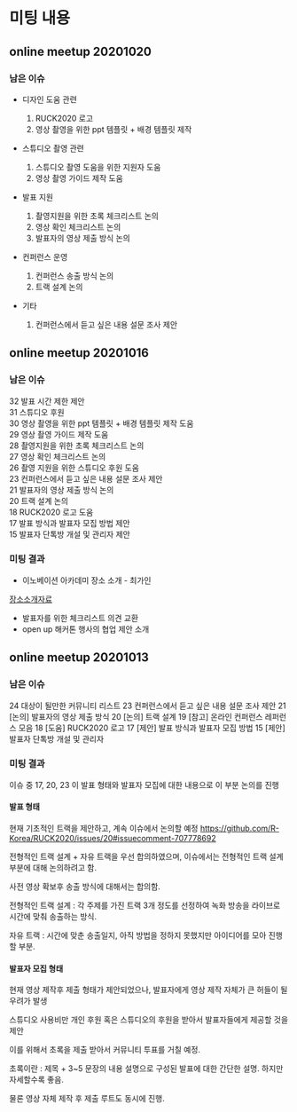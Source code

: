 # 미팅 내용

## online meetup 20201020

### 남은 이슈

- 디자인 도움 관련
    1. RUCK2020 로고
    1. 영상 촬영을 위한 ppt 템플릿 + 배경 템플릿 제작

- 스튜디오 촬영 관련
    1. 스튜디오 촬영 도움을 위한 지원자 도움
    1. 영상 촬영 가이드 제작 도움

- 발표 지원
    1. 촬영지원을 위한 초록 체크리스트 논의
    1. 영상 확인 체크리스트 논의
    1. 발표자의 영상 제출 방식 논의

- 컨퍼런스 운영
    1. 컨퍼런스 송출 방식 논의
    1. 트랙 설계 논의
    
- 기타
    1. 컨퍼런스에서 듣고 싶은 내용 설문 조사 제안


## online meetup 20201016

### 남은 이슈

32 발표 시간 제한 제안    
31 스튜디오 후원    
30 영상 촬영을 위한 ppt 템플릿 + 배경 템플릿 제작 도움    
29 영상 촬영 가이드 제작 도움    
28 촬영지원을 위한 초록 체크리스트 논의    
27 영상 확인 체크리스트 논의    
26 촬영 지원을 위한 스튜디오 후원 도움    
23 컨퍼런스에서 듣고 싶은 내용 설문 조사 제안    
21 발표자의 영상 제출 방식 논의    
20 트랙 설계 논의      
18 RUCK2020 로고 도움    
17 발표 방식과 발표자 모집 방법 제안    
15 발표자 단톡방 개설 및 관리자 제안    

### 미팅 결과

- 이노베이션 아카데미 장소 소개 - 최가인

[장소소개자료](https://github.com/R-Korea/RUCK2020/blob/master/studio/(%EB%8C%80%EC%99%B8%EB%B0%B0%ED%8F%AC%EC%9A%A9)%20%EC%9D%B4%EB%85%B8%EB%B2%A0%EC%9D%B4%EC%85%98%EC%95%84%EC%B9%B4%EB%8D%B0%EB%AF%B8%20%EA%B3%B5%EA%B0%84%20%EC%86%8C%EA%B0%9C%20%EC%9E%90%EB%A3%8C_201020.pdf)

- 발표자를 위한 체크리스트 의견 교환    
- open up 해커톤 행사의 협업 제안 소개


## online meetup 20201013

### 남은 이슈

24 대상이 될만한 커뮤니티 리스트
23 컨퍼런스에서 듣고 싶은 내용 설문 조사 제안
21 [논의] 발표자의 영상 제출 방식
20 [논의] 트랙 설계
19 [참고] 온라인 컨퍼런스 레퍼런스 모음
18 [도움] RUCK2020 로고
17 [제안] 발표 방식과 발표자 모집 방법
15 [제안] 발표자 단톡방 개설 및 관리자

### 미팅 결과

이슈 중 17, 20, 23 이 발표 형태와 발표자 모집에 대한 내용으로 이 부분 논의를 진행

#### 발표 형태

현재 기초적인 트랙을 제안하고, 계속 이슈에서 논의할 예정 <https://github.com/R-Korea/RUCK2020/issues/20#issuecomment-707778692>

전형적인 트랙 설계 + 자유 트랙을 우선 합의하였으며, 이슈에서는 전형적인 트랙 설계 부분에 대해 논의하려고 함.

사전 영상 확보후 송출 방식에 대해서는 합의함.

전형적인 트랙 설계 : 각 주제를 가진 트랙 3개 정도를 선정하여 녹화 방송을 라이브로 시간에 맞춰 송출하는 방식.

자유 트랙 : 시간에 맞춘 송출일지, 아직 방법을 정하지 못했지만 아이디어를 모아 진행할 부분.

#### 발표자 모집 형태

현재 영상 제작후 제출 형태가 제안되었으나, 발표자에게 영상 제작 자체가 큰 허들이 될 우려가 발생

스튜디오 사용비만 개인 후원 혹은 스튜디오의 후원을 받아서 발표자들에게 제공할 것을 제안

이를 위해서 초록을 제출 받아서 커뮤니티 투표를 거칠 예정.

초록이란 : 제목 + 3~5 문장의 내용 설명으로 구성된 발표에 대한 간단한 설명. 하지만 자세할수록 좋음.

물론 영상 자체 제작 후 제출 루트도 동시에 진행.
